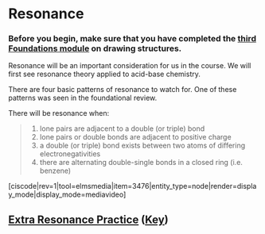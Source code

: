 # Resonance

### Before you begin, make sure that you have completed the [third Foundations module](/drawing-structures.md) on drawing structures.



Resonance will be an important consideration for us in the course.  We will first see resonance theory applied to acid-base chemistry.  

There are four basic patterns of resonance to watch for.  One of these patterns was seen in the foundational review. 

There will be resonance when:
> 1) lone pairs are adjacent to a double (or triple) bond
> 2) lone pairs or double bonds are adjacent to positive charge
> 3) a double (or triple) bond exists between two atoms of differing electronegativities
> 4) there are alternating double-single bonds in a closed ring (i.e. benzene)

[ciscode|rev=1|tool=elmsmedia|item=3476|entity_type=node|render=display_mode|display_mode=mediavideo]



## [Extra Resonance Practice](https://media.ed.science.psu.edu/sites/media/ed/files/documents/additional_resonance_practicef17.pdf) ([Key](https://media.ed.science.psu.edu/sites/media/ed/files/documents/additional_resonance_practicef17_key.pdf))